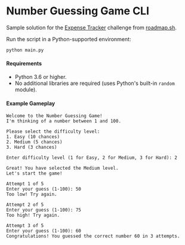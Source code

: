 # Number Guessing Game CLI

Sample solution for the [Expense Tracker](https://roadmap.sh/projects/number-guessing-game) challenge from [roadmap.sh](https://roadmap.sh/).


 Run the script in a Python-supported environment:
   ```bash
   python main.py
   ```

#### **Requirements**
- Python 3.6 or higher.
- No additional libraries are required (uses Python's built-in `random` module).


#### **Example Gameplay**
```plaintext
Welcome to the Number Guessing Game!
I'm thinking of a number between 1 and 100.

Please select the difficulty level:
1. Easy (10 chances)
2. Medium (5 chances)
3. Hard (3 chances)

Enter difficulty level (1 for Easy, 2 for Medium, 3 for Hard): 2

Great! You have selected the Medium level.
Let's start the game!

Attempt 1 of 5
Enter your guess (1-100): 50
Too low! Try again.

Attempt 2 of 5
Enter your guess (1-100): 75
Too high! Try again.

Attempt 3 of 5
Enter your guess (1-100): 60
Congratulations! You guessed the correct number 60 in 3 attempts.
```

